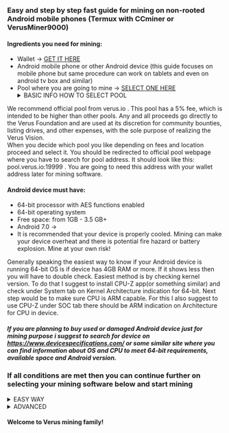### Easy and step by step fast guide for mining on non-rooted Android mobile phones (Termux with CCminer or VerusMiner9000)

#### Ingredients you need for mining:
* Wallet -> [GET IT HERE](https://verus.io/wallet)
* Android mobile phone or other Android device (this guide focuses on mobile phone but same procedure can work on tablets and even on android tv box and similar)
* Pool where you are going to mine -> [SELECT ONE HERE](https://miningpoolstats.stream/veruscoin)  <details><summary> BASIC INFO HOW TO SELECT POOL </summary>
<p>
We recommend official pool from verus.io . This pool has a 5% fee, which is intended to be higher than other pools. Any and all proceeds go directly to the Verus Foundation and are used at its discretion for community bounties, listing drives, and other expenses, with the sole purpose of realizing the Verus Vision.<br>
When you decide which pool you like depending on fees and location proceed and select it. You should be redirected to official pool webpage where you have to search for pool address. It should look like this: pool.verus.io:19999 . You are going to need this address with your wallet address later for mining software.
</p>

#### Android device must have:
* 64-bit processor with AES functions enabled
* 64-bit operating system
* Free space: from 1GB - 3.5 GB+
* Android 7.0 ->
* It is recommended that your device is properly cooled. Mining can make your device overheat and there is potential fire hazard or battery explosion. Mine at your own risk!

Generally speaking the easiest way to know if your Android device is running 64-bit OS is if device has 4GB RAM or more. If it shows less then you will have to double check. Easiest method is by checking kernel version. To do that I suggest to install CPU-Z app(or something similar) and check under System tab on Kernel Architecture indication for 64-bit. Next step would be to make sure CPU is ARM capable. For this I also suggest to use CPU-Z under SOC tab there should be ARM indication on Architecture for CPU in device.
##### If you are planning to buy used or damaged Android device just for mining purpose i suggest to search for device on https://www.devicespecifications.com/ or some similar site where you can find information about OS and CPU to meet 64-bit requirements, available space and Android version.

### If all conditions are met then you can continue further on selecting your mining software below and start mining 

<details><summary> EASY WAY </summary>
<p>

#### VerusMiner9000
1. Download&Install Verus Miner 9000 from: https://github.com/shmutalov/VerusMiner9000/releases
2. Open it & Enter or create your wallet.
3. Select mining pool. We recommend Verus Project pool
4. Select hardware settings. We recommend testing different settings.
5. Press I am ready button & earn VRSC
</p>
</details>

<details><summary>ADVANCED</summary>

##### You can choose between multiple mining solutions. Here are two versions. First one is a bit shorter and both produce pretty much same results but it is up for miner to decide.

#### Termux + CCminer1010
1. Download&Install Termux - recommend 0.117 and above version from: https://f-droid.org/en/packages/com.termux/
2. Open Termux app
3. Enter commands in following order and wait for each to finish doing whatever it's doing & don't panic:
* apt update && apt upgrade -y
* pkg install git
* pkg install cmake
* pkg install proot
* pkg install proot-distro
* proot-distro install ubuntu
* proot-distro login ubuntu
* apt-get update && apt-get upgrade -y
* apt-get install libcurl4-openssl-dev libssl-dev libjansson-dev automake autotools-dev build-essential git nano
* git clone --single-branch -b ARM https://github.com/monkins1010/ccminer
cd ccminer
* chmod +x build.sh && chmod +x configure.sh && chmod +x autogen.sh
* ./build.sh
* (depending on your location and pool, change wallet address and worker name and last number 8 represents number of cores you want to use. Depends on your devices core count!!! If device is overheating or heats too much lover that number!) use last command: ./ccminer -a verus -o stratum+tcp://eu.luckpool.net:3956 -u WALLETADDRESS.PHONENAME -p d=4096S -t 8


#### Termux + CCminer rk3328
1. Download&Install Termux - recommend 0.117 and above version from: https://f-droid.org/en/packages/com.termux/
2. Open Termux app
3. Enter commands in following order and wait for each to finish doing whatever it's doing & don't panic:
* apt update && apt upgrade -y
* pkg install git
* pkg install cmake
* pkg install proot
* pkg install proot-distro
* pkg upgrade
* pkg install root-repo
* proot-distro install ubuntu
* proot-distro login ubuntu
* apt-get update && apt-get upgrade -y
* apt-get install libcurl4-openssl-dev libssl-dev libjansson-dev automake autotools-dev build-essential git nano
* pkg install clang
* git clone https://github.com/DevTechGames/ccminer-rk3328.git
* cd ccminer-rk3328
* chmod +x build.sh && chmod +x configure.sh && chmod +x autogen.sh
* pico configure.sh
* modify clang version from 10 -> 13 by using arrow keys on the termux keyboard. Go to bottom line and press END then use back arrow key until you find clang version 10 and change it to 13. Then press CONTROL then X to exit confirm changes with Y and then Enter.
* ./build.sh
* (depending on your location and pool, change wallet address and worker name and last number 8 represents number of cores you want to use. Depends on your devices core count!!! If device is overheating or heats too much lover that number!) use last command: ./ccminer -a verus -o stratum+tcp://eu.luckpool.net:3956 -u WALLETADDRESS.PHONENAME -p d=4096S -t 8
</details>

#### Welcome to Verus mining family!
